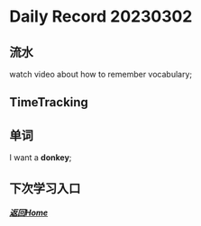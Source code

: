 
Daily Record 20230302
=====================

## 流水

watch video about how to remember vocabulary;

## TimeTracking



## 单词

I want a **donkey**;

## 下次学习入口



##### [返回Home](../../../README.md)


